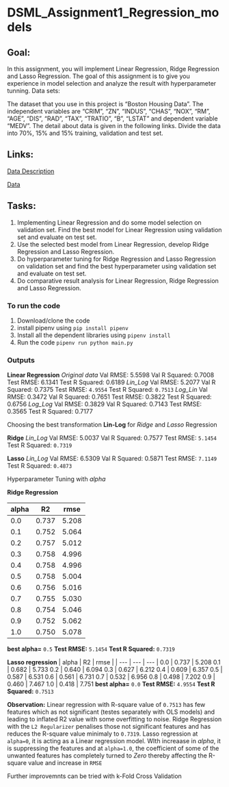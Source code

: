 # DSML_Assignment1_Regression_models

## Goal: 
In this assignment, you will implement Linear Regression, Ridge Regression and Lasso Regression. The goal of this assignment is to give you experience in model selection and analyze the result with hyperparameter tunning. 
Data sets: 

The dataset that you use in this project is “Boston Housing Data”. The independent variables are “CRIM”, “ZN”, “INDUS”, “CHAS”, “NOX”, “RM”, “AGE”, “DIS”, “RAD”, “TAX”, “TRATIO”, “B”, “LSTAT” and dependent variable “MEDV”. The detail about data is given in the following links. 
Divide the data into 70%, 15% and 15% training, validation and test set. 
 
## Links:
[Data Description](https://raw.githubusercontent.com/jbrownlee/Datasets/master/housing.names)

[Data](https://raw.githubusercontent.com/jbrownlee/Datasets/master/housing.csv)

## Tasks:
1.	Implementing Linear Regression and do some model selection on validation set. Find the best model for Linear Regression using validation set and evaluate on test set.
2.	Use the selected best model from Linear Regression, develop Ridge Regression and Lasso Regression. 
3.	Do hyperparameter tuning for Ridge Regression and Lasso Regression on validation set and find the best hyperparameter using validation set and evaluate on test set. 
4.	Do comparative result analysis for Linear Regression, Ridge Regression and Lasso Regression.


### To run the code
1. Download/clone the code
1. install pipenv using `pip install pipenv`
2. Install all the dependent libraries using `pipenv install`
3. Run the code `pipenv run python main.py`

### Outputs

**Linear Regression**
*Original data*
Val RMSE: 5.5598
Val R Squared: 0.7008
Test RMSE: 6.1341
Test R Squared: 0.6189
*Lin_Log*
Val RMSE: 5.2077
Val R Squared: 0.7375
Test RMSE: `4.9554`
Test R Squared: `0.7513`
*Log_Lin*
Val RMSE: 0.3472
Val R Squared: 0.7651
Test RMSE: 0.3822
Test R Squared: 0.6756
*Log_Log*
Val RMSE: 0.3829
Val R Squared: 0.7143
Test RMSE: 0.3565
Test R Squared: 0.7177

Choosing the best transformation **Lin-Log** for *Ridge* and *Lasso* Regression

**Ridge**
*Lin_Log*
Val RMSE: 5.0037
Val R Squared: 0.7577
Test RMSE: `5.1454`
Test R Squared: `0.7319`

**Lasso**
*Lin_Log*
Val RMSE: 6.5309
Val R Squared: 0.5871
Test RMSE: `7.1149`
Test R Squared: `0.4873`

Hyperparameter Tuning with *alpha*

**Ridge Regression**

   | alpha | R2 | rmse |
   | --- | --- | --- |
     0.0 | 0.737 | 5.208
     0.1 | 0.752 | 5.064
     0.2 | 0.757 | 5.012
     0.3 | 0.758 | 4.996
     0.4 | 0.758 | 4.996
     0.5 | 0.758 | 5.004
     0.6 | 0.756 | 5.016
     0.7 | 0.755 | 5.030
     0.8 | 0.754 | 5.046
     0.9 | 0.752 | 5.062
     1.0 | 0.750 | 5.078
**best alpha=** `0.5`
**Test RMSE:** `5.1454`
**Test R Squared:** `0.7319`

**Lasso regression**
     | alpha | R2 | rmse |
     | --- | --- | --- |
      0.0 | 0.737 | 5.208
      0.1 | 0.682 | 5.733
      0.2 | 0.640 | 6.094
      0.3 | 0.627 | 6.212
      0.4 | 0.609 | 6.357
      0.5 | 0.587 | 6.531
      0.6 | 0.561 | 6.731
      0.7 | 0.532 | 6.956
      0.8 | 0.498 | 7.202
      0.9 | 0.460 | 7.467
      1.0 | 0.418 | 7.751
**best alpha=** `0.0`
**Test RMSE:** `4.9554`
**Test R Squared:** `0.7513`


**Observation:** Linear regression with R-square value of `0.7513` has few features which as not significant (testes separately with OLS models) and leading to inflated R2 value with some overfitting to noise. Ridge Regression with the `L2 Regularizer` penalises those not significant features and has reduces the R-square value minimaly to `0.7319`. Lasso regression at `alpha=0`, it is acting as a Linear regression model. WIth increaase in *alpha*, it is suppressing the features and at `alpha=1.0`, the coefficient of some of the unwanted features has completely turned to *Zero* thereby affecting the R-square value and increase in `RMSE`

Further improvemnts can be tried with k-Fold Cross Validation
